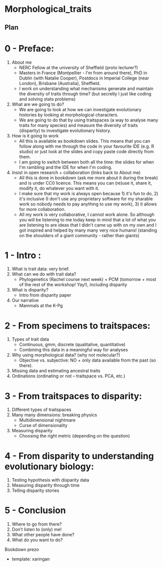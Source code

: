# Morphological_traits
 
## Plan

# 0 - Preface:
 1. About me
    * NERC Fellow at the university of Sheffield (proto lecturer?)
    * Masters in France (Montpellier - I'm from around there), PhD in Dublin (with Natalie Cooper), Postdocs in Imperial College (near London), Brisbane (Australia), Sheffield.
    * I work on understanding what mechanisms generate and maintain the diversity of traits through time? (but secretly I just like coding and solving stats problems)
 2. What are we going to do?
    * We are going to look at how we can investigate evolutionary histories by looking at morphological characters.
    * We are going to do that by using traitspaces (a way to analyse many traits for many species) and measure the diversity of traits (disparity) to investigate evolutionary history.
 3. How is it going to work
    * All this is available as bookdown slides. This means that you can follow along with me through the code in your favourite IDE (e.g. R studio) or just look at the slides and copy paste code directly from them.
    * I am going to switch between both all the time: the slides for when I'm rambling and the IDE for when I'm coding.
 4. Insist in open research + collaboration (links back to About me)
    * All this is done in bookdown (ask me more about it during the break) and is under CC0 licence. This means you can (re)use it, share it, modify it, do whatever you want with it.
    * I make sure that my work is always open because 1) it's fun to do, 2) it's inclusive (I don't use any proprietary software for my sharable work so nobody needs to pay anything to use my work), 3) it allows for more collaboration.
    * All my work is very collaborative, I cannot work alone. So although you will be listening to me today keep in mind that a lot of what you are listening to are ideas that I didn't came up with on my own and I got inspired and helped by many many very nice humans! (standing on the shoulders of a giant community - rather than giants)

# 1 - Intro :
 1. What is trait data: very brief.
 2. What can we do with trait data?
    * Phylogenetics (Rachel course next week) + PCM (tomorrow + most of the rest of the workshop! Yay!), including disparity
 3. What is disparity?
    * Intro from disparity paper
 4. Our narrative
    * Mammals at the K-Pg

# 2 - From specimens to traitspaces:
 1. Types of trait data
    * Continuous, gmm, discrete (qualitative, quantitative)
    * Combining this data in a meaningful way for analyses
 2. Why using morphological data? (why not molecular?)
    * Objective vs. subjective: NO + only data available from the past (so there).
 3. Missing data and estimating ancestral traits
 4. Ordinations (ordinating or not – traitspace vs. PCA, etc.)

# 3 - From traitspaces to disparity:
 1. Different types of traitspaces
 2. Many many dimensions: breaking physics
    * Multidimensional nightmare
    * Curse of dimensionality
 3. Measuring disparity
    * Choosing the right metric (depending on the question)

# 4 - From disparity to understanding evolutionary biology:
 1. Testing hypothesis with disparity data
 2. Measuring disparity through time
 3. Telling disparity stories

# 5 - Conclusion
 1. Where to go from there?
 2. Don’t listen to (only) me!
 3. What other people have done?
 4. What do you want to do?



Bookdown prezo
 - template:  xaringan
